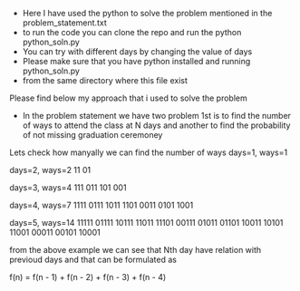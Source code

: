 - Here I have used the python to solve the problem mentioned in the problem_statement.txt
- to run the code you can clone the repo and run the python python_soln.py
- You can try with different days by changing the value of days
- Please make sure that you have python installed and running python_soln.py 
- from the same directory where this file exist



Please find below my approach that i used to solve the problem


- In the problem statement we have two problem 1st is to find the number of ways to attend the class at N days and another to find the probability of not missing graduation ceremoney


Lets check how manyally we can find the number of ways
days=1, ways=1

days=2, ways=2
11
01

days=3, ways=4
111
011
101
001

days=4, ways=7
1111
0111
1011
1101
0011
0101
1001

days=5, ways=14
11111
01111
10111
11011
11101
00111
01011
01101
10011
10101
11001
00011
00101
10001


from the above example we can see that Nth day have relation with previoud days and that can be formulated as


f(n) = f(n - 1) +  f(n - 2) + f(n - 3) + f(n - 4)